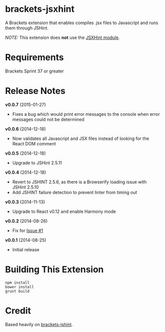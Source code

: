 brackets-jsxhint
=================

A Brackets extension that enables compiles .jsx files to Javascript and runs them through JSHint.

*NOTE:* This extension does **not** use the [JSXHint module](https://github.com/STRML/JSXHint).

Requirements
=====

Brackets Sprint 37 or greater

Release Notes
=====

**v0.0.7** (2015-01-27)

- Fixes a bug which would print error messages to the console when error messages could not be determined

**v0.0.6** (2014-12-18)

- Now validates all Javascript and JSX files instead of looking for the React DOM comment

**v0.0.5** (2014-12-18)

- Upgrade to JSHint 2.5.11

**v0.0.4** (2014-12-18)

- Revert to JSHINT 2.5.6, as there is a Browserify loading issue with JSHint 2.5.10
- Add JSHINT failure detection to prevent linter from timing out

**v0.0.3** (2014-11-13)

- Upgrade to React v0.12 and enable Harmony mode

**v0.0.2** (2014-08-26)

- Fix for [Issue #1](https://github.com/globexdesigns/brackets-jsxhint/issues/1)

**v0.0.1** (2014-08-25)

- Initial release

Building This Extension
=====

```
npm install
bower install
grunt build
```

Credit
=====

Based heavily on [brackets-jshint](https://github.com/cfjedimaster/brackets-jshint/).